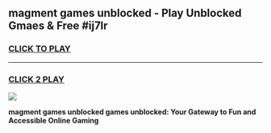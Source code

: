 
## magment games unblocked - Play Unblocked Gmaes & Free #ij7lr
<h3>
<a href="https://news.freeplayer.one?title=magment_games_unblocked&ref=03M">CLICK TO PLAY</a></h3>
<hr>

<h3>
<a href="https://news.freeplayer.one?title=magment_games_unblocked&ref=03M">CLICK 2 PLAY</a>
  
</h3>

<a href="https://news.freeplayer.one?title=magment_games_unblocked&ref=03M"><img src="https://clearcache.store/games.png"></a>


**magment games unblocked games unblocked: Your Gateway to Fun and Accessible Online Gaming**
